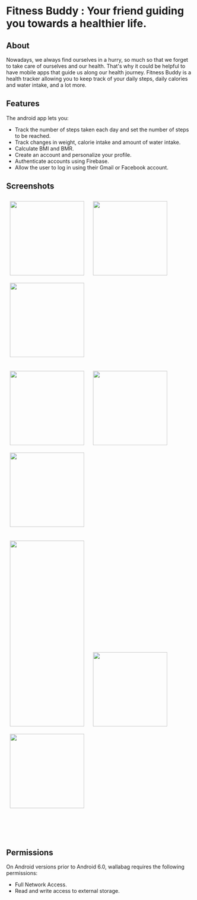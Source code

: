 # Fitness Buddy : Your friend guiding you towards a healthier life.

## About

Nowadays, we always find ourselves in a hurry, so much so that we forget to take care of ourselves and our health.
That's why it could be helpful to have mobile apps that guide us along our health journey.
Fitness Buddy is a health tracker allowing you to keep track of your daily steps, daily calories and water intake,
and a lot more.

## Features

The android app lets you:
- Track the number of steps taken each day and set the number of steps to be reached.
- Track changes in weight, calorie intake and amount of water intake.
- Calculate BMI and BMR.
- Create an account and personalize your profile.
- Authenticate accounts using Firebase.
- Allow the user to log in using their Gmail or Facebook account.

## Screenshots

<img src="https://github.com/Arij-Hm/Trackini-Health-Tracker/blob/main/Screenshots/Fitness%20Buddy%201.jpg"
width="200"
    hspace="10" vspace="10">
<img src="https://github.com/Arij-Hm/Trackini-Health-Tracker/blob/main/Screenshots/Fitness%20Buddy%202.jpg"
width="200"
    hspace="10" vspace="10">
<img src="https://github.com/Arij-Hm/Trackini-Health-Tracker/blob/main/Screenshots/Fitness%20Buddy%203.jpg"
width="200"
    hspace="10" vspace="10">
<br>
<br>
<img src="https://github.com/Arij-Hm/Trackini-Health-Tracker/blob/main/Screenshots/Fitness%20Buddy%204.jpg" 
width="200"
    hspace="10" vspace="10">
<img src="https://github.com/Arij-Hm/Trackini-Health-Tracker/blob/main/Screenshots/Fitness%20Buddy%205.jpg"
width="200"
    hspace="10" vspace="10">
<img src="https://github.com/Arij-Hm/Trackini-Health-Tracker/blob/main/Screenshots/Fitness%20Buddy%206.jpg"
width="200"
    hspace="10" vspace="10">
<br>
<br>
<img src="https://github.com/Arij-Hm/Trackini-Health-Tracker/blob/main/Screenshots/Fitness%20Buddy%207.jpg"
width="200" height="500"
    hspace="10" vspace="10">
<img src="https://github.com/Arij-Hm/Trackini-Health-Tracker/blob/main/Screenshots/Fitness%20Buddy%208.jpg"
width="200"
    hspace="10" vspace="10">
<img src="https://github.com/Arij-Hm/Trackini-Health-Tracker/blob/main/Screenshots/Fitness%20Buddy%209.jpg" width="200" hspace="10" vspace="10">
<br>
<br>
<br>
<br>
<br>




## Permissions

On Android versions prior to Android 6.0, wallabag requires the following permissions:
- Full Network Access.
- Read and write access to external storage.
